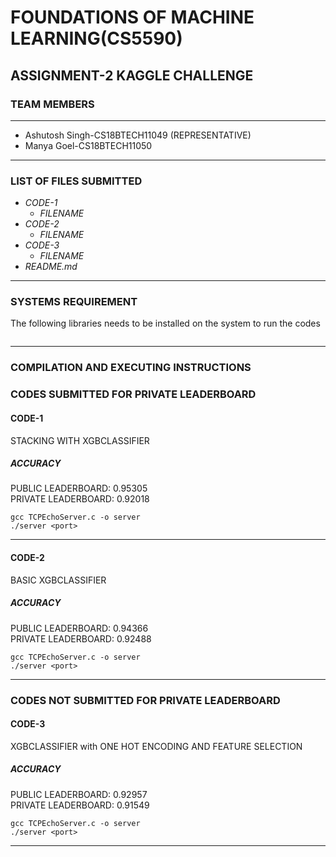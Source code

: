 # FOUNDATIONS OF MACHINE LEARNING(CS5590) #

## ASSIGNMENT-2 KAGGLE CHALLENGE ##

### TEAM MEMBERS ###
------------------------------------------------------------------
- Ashutosh Singh-CS18BTECH11049 (REPRESENTATIVE)
- Manya Goel-CS18BTECH11050
------------------------------------------------------------------
### LIST OF FILES SUBMITTED ###

- *CODE-1*
  - *FILENAME*
- *CODE-2*
  - *FILENAME*
- *CODE-3*
  - *FILENAME*
- *README.md*
------------------------------------------------------------------
### SYSTEMS REQUIREMENT ###
The following libraries needs to be installed on the system to run the codes

```
```
------------------------------------------------------------------

### COMPILATION AND EXECUTING INSTRUCTIONS ###

### CODES SUBMITTED FOR PRIVATE LEADERBOARD ###

#### CODE-1 ####
STACKING WITH XGBCLASSIFIER
##### ACCURACY #####
PUBLIC LEADERBOARD: 0.95305 <br>
PRIVATE LEADERBOARD: 0.92018

```
gcc TCPEchoServer.c -o server
./server <port>
```

------------------------------------------------------------------

#### CODE-2 ####
BASIC XGBCLASSIFIER
##### ACCURACY #####
PUBLIC LEADERBOARD: 0.94366 <br>
PRIVATE LEADERBOARD: 0.92488

```
gcc TCPEchoServer.c -o server
./server <port>
```

------------------------------------------------------------------
### CODES NOT SUBMITTED FOR PRIVATE LEADERBOARD ###

#### CODE-3 ####
XGBCLASSIFIER with ONE HOT ENCODING AND FEATURE SELECTION
##### ACCURACY #####
PUBLIC LEADERBOARD: 0.92957 <br>
PRIVATE LEADERBOARD: 0.91549

```
gcc TCPEchoServer.c -o server
./server <port>
```

------------------------------------------------------------------



 
